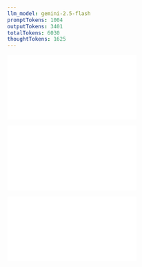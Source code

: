 ```yaml
---
llm_model: gemini-2.5-flash
promptTokens: 1004
outputTokens: 3401
totalTokens: 6030
thoughtTokens: 1625
---
```


![@](steps/API%20Specification.81d529de.md)

![@](steps/_.41bf0441.md)

![@](steps/response.aa6c802b.md)